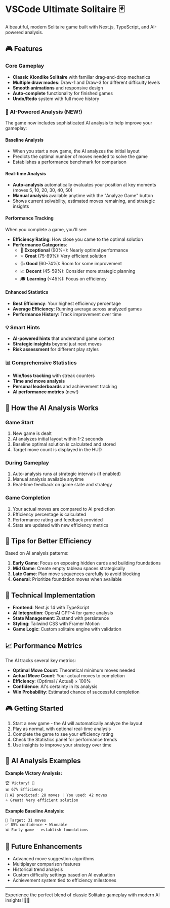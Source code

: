 # VSCode Ultimate Solitaire 🃏

A beautiful, modern Solitaire game built with Next.js, TypeScript, and AI-powered analysis.

## 🎮 Features

### Core Gameplay
- **Classic Klondike Solitaire** with familiar drag-and-drop mechanics
- **Multiple draw modes**: Draw-1 and Draw-3 for different difficulty levels
- **Smooth animations** and responsive design
- **Auto-complete** functionality for finished games
- **Undo/Redo** system with full move history

### 🤖 AI-Powered Analysis (NEW!)

The game now includes sophisticated AI analysis to help improve your gameplay:

#### **Baseline Analysis**
- When you start a new game, the AI analyzes the initial layout
- Predicts the optimal number of moves needed to solve the game
- Establishes a performance benchmark for comparison

#### **Real-time Analysis**
- **Auto-analysis** automatically evaluates your position at key moments (moves 5, 10, 20, 30, 40, 50)
- **Manual analysis** available anytime with the "Analyze Game" button
- Shows current solvability, estimated moves remaining, and strategic insights

#### **Performance Tracking**
When you complete a game, you'll see:
- **Efficiency Rating**: How close you came to the optimal solution
- **Performance Categories**:
  - 🎯 **Exceptional** (90%+): Nearly optimal performance
  - ⭐ **Great** (75-89%): Very efficient solution
  - 👍 **Good** (60-74%): Room for some improvement
  - 📈 **Decent** (45-59%): Consider more strategic planning
  - 🎓 **Learning** (<45%): Focus on efficiency

#### **Enhanced Statistics**
- **Best Efficiency**: Your highest efficiency percentage
- **Average Efficiency**: Running average across analyzed games
- **Performance History**: Track improvement over time

### 💡 Smart Hints
- **AI-powered hints** that understand game context
- **Strategic insights** beyond just next moves
- **Risk assessment** for different play styles

### 📊 Comprehensive Statistics
- **Win/loss tracking** with streak counters
- **Time and move analysis** 
- **Personal leaderboards** and achievement tracking
- **AI performance metrics** (new!)

## 🚀 How the AI Analysis Works

### Game Start
1. New game is dealt
2. AI analyzes initial layout within 1-2 seconds
3. Baseline optimal solution is calculated and stored
4. Target move count is displayed in the HUD

### During Gameplay  
1. Auto-analysis runs at strategic intervals (if enabled)
2. Manual analysis available anytime
3. Real-time feedback on game state and strategy

### Game Completion
1. Your actual moves are compared to AI prediction
2. Efficiency percentage is calculated
3. Performance rating and feedback provided
4. Stats are updated with new efficiency metrics

## 🎯 Tips for Better Efficiency

Based on AI analysis patterns:

1. **Early Game**: Focus on exposing hidden cards and building foundations
2. **Mid Game**: Create empty tableau spaces strategically
3. **Late Game**: Plan move sequences carefully to avoid blocking
4. **General**: Prioritize foundation moves when available

## 🔧 Technical Implementation

- **Frontend**: Next.js 14 with TypeScript
- **AI Integration**: OpenAI GPT-4 for game analysis
- **State Management**: Zustand with persistence
- **Styling**: Tailwind CSS with Framer Motion
- **Game Logic**: Custom solitaire engine with validation

## 📈 Performance Metrics

The AI tracks several key metrics:

- **Optimal Move Count**: Theoretical minimum moves needed
- **Actual Move Count**: Your actual moves to completion  
- **Efficiency**: (Optimal / Actual) × 100%
- **Confidence**: AI's certainty in its analysis
- **Win Probability**: Estimated chance of successful completion

## 🎮 Getting Started

1. Start a new game - the AI will automatically analyze the layout
2. Play as normal, with optional real-time analysis
3. Complete the game to see your efficiency rating
4. Check the Statistics panel for performance trends
5. Use insights to improve your strategy over time

## 🤖 AI Analysis Examples

**Example Victory Analysis:**
```
🏆 Victory! 🎉
📊 67% Efficiency
🎯 AI predicted: 28 moves | You used: 42 moves
⭐ Great! Very efficient solution
```

**Example Baseline Analysis:**
```
🔬 Target: 31 moves
✅ 85% confidence • Winnable
📊 Early game - establish foundations
```

## 🔮 Future Enhancements

- Advanced move suggestion algorithms
- Multiplayer comparison features  
- Historical trend analysis
- Custom difficulty settings based on AI evaluation
- Achievement system tied to efficiency milestones

---

Experience the perfect blend of classic Solitaire gameplay with modern AI insights! 🎯🤖
